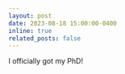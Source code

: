 ```yaml
---
layout: post
date: 2023-08-18 15:00:00-0400
inline: true
related_posts: false
---
```


I officially got my PhD!
